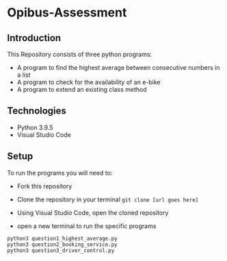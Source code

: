 # Opibus-Assessment
## Introduction
This Repository consists of three python programs:
   * A program to find the highest average between consecutive numbers in a list
   * A program to check for the availability of an e-bike
   * A program to extend an existing class method

## Technologies
  * Python 3.9.5
  * Visual Studio Code
    
## Setup
To run the programs you will need to:

 * Fork this repository
 * Clone the repository in your terminal
 `
 git clone [url goes here]
 `

 * Using Visual Studio Code, open the cloned repository
 * open a new terminal to run the specific programs
 ```
 python3 question1_highest_average.py
 python3 question2_booking_service.py
 python3 question3_driver_control.py
 ```
    
    
